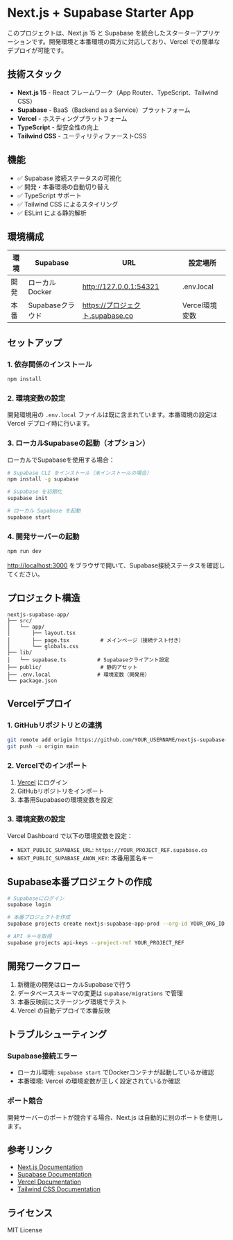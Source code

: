 # Next.js + Supabase Starter App

このプロジェクトは、Next.js 15 と Supabase を統合したスターターアプリケーションです。開発環境と本番環境の両方に対応しており、Vercel での簡単なデプロイが可能です。

## 技術スタック

- **Next.js 15** - React フレームワーク（App Router、TypeScript、Tailwind CSS）
- **Supabase** - BaaS（Backend as a Service）プラットフォーム
- **Vercel** - ホスティングプラットフォーム
- **TypeScript** - 型安全性の向上
- **Tailwind CSS** - ユーティリティファーストCSS

## 機能

- ✅ Supabase 接続ステータスの可視化
- ✅ 開発・本番環境の自動切り替え
- ✅ TypeScript サポート
- ✅ Tailwind CSS によるスタイリング
- ✅ ESLint による静的解析

## 環境構成

| 環境 | Supabase | URL | 設定場所 |
|------|----------|-----|----------|
| 開発 | ローカルDocker | http://127.0.0.1:54321 | .env.local |
| 本番 | Supabaseクラウド | https://プロジェクト.supabase.co | Vercel環境変数 |

## セットアップ

### 1. 依存関係のインストール

```bash
npm install
```

### 2. 環境変数の設定

開発環境用の `.env.local` ファイルは既に含まれています。本番環境の設定は Vercel デプロイ時に行います。

### 3. ローカルSupabaseの起動（オプション）

ローカルでSupabaseを使用する場合：

```bash
# Supabase CLI をインストール（未インストールの場合）
npm install -g supabase

# Supabase を初期化
supabase init

# ローカル Supabase を起動
supabase start
```

### 4. 開発サーバーの起動

```bash
npm run dev
```

[http://localhost:3000](http://localhost:3000) をブラウザで開いて、Supabase接続ステータスを確認してください。

## プロジェクト構造

```
nextjs-supabase-app/
├── src/
│   └── app/
│       ├── layout.tsx
│       ├── page.tsx          # メインページ（接続テスト付き）
│       └── globals.css
├── lib/
│   └── supabase.ts          # Supabaseクライアント設定
├── public/                   # 静的アセット
├── .env.local               # 環境変数（開発用）
└── package.json
```

## Vercelデプロイ

### 1. GitHubリポジトリとの連携

```bash
git remote add origin https://github.com/YOUR_USERNAME/nextjs-supabase-app.git
git push -u origin main
```

### 2. Vercelでのインポート

1. [Vercel](https://vercel.com) にログイン
2. GitHubリポジトリをインポート
3. 本番用Supabaseの環境変数を設定

### 3. 環境変数の設定

Vercel Dashboard で以下の環境変数を設定：

- `NEXT_PUBLIC_SUPABASE_URL`: `https://YOUR_PROJECT_REF.supabase.co`
- `NEXT_PUBLIC_SUPABASE_ANON_KEY`: 本番用匿名キー

## Supabase本番プロジェクトの作成

```bash
# Supabaseにログイン
supabase login

# 本番プロジェクトを作成
supabase projects create nextjs-supabase-app-prod --org-id YOUR_ORG_ID --db-password "SecurePass123!" --region ap-northeast-1

# API キーを取得
supabase projects api-keys --project-ref YOUR_PROJECT_REF
```

## 開発ワークフロー

1. 新機能の開発はローカルSupabaseで行う
2. データベーススキーマの変更は `supabase/migrations` で管理
3. 本番反映前にステージング環境でテスト
4. Vercel の自動デプロイで本番反映

## トラブルシューティング

### Supabase接続エラー

- ローカル環境: `supabase start` でDockerコンテナが起動しているか確認
- 本番環境: Vercel の環境変数が正しく設定されているか確認

### ポート競合

開発サーバーのポートが競合する場合、Next.js は自動的に別のポートを使用します。

## 参考リンク

- [Next.js Documentation](https://nextjs.org/docs)
- [Supabase Documentation](https://supabase.com/docs)
- [Vercel Documentation](https://vercel.com/docs)
- [Tailwind CSS Documentation](https://tailwindcss.com/docs)

## ライセンス

MIT License